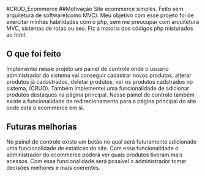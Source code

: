 #CRUD_Ecommerce
##Motivação
Site ecommerce simples. Feito sem arquitetura  de software(como MVC).
Meu objetivo com esse projeto foi de exercitar minhas habilidades com o php, 
sem me preocupar com arquitetura MVC, sistemas de rotas ou seo. Fiz a maioria dos códigos php misturados ao html.
## O que foi feito
Implementei nesse projeto um painel de controle onde o usuario administrador do sistema vai conseguir cadastrar novos produtos, alterar 
produtos já cadastrados, deletar produtos, ver os produtos cadstrados no sistema, (CRUD). Também implementei uma funcionalidade de adicionar
produtos destaques na página principal. Nesse painel de controle também existe a funcionalidade de redirecionamento para a página principal 
do site onde está o ecommerce em si.
## Futuras melhorias
No painel de controle existe um botão no qual será futuramente adicionado uma funcionalidade de estáticas do site. Com essa funcionalidade o 
administrador do ecommerce poderá ver quais produtos tiveram mais acessos. Com essa funcionalidade será possível o administrador tomar decisões 
melhores e mais coerentes.
 
